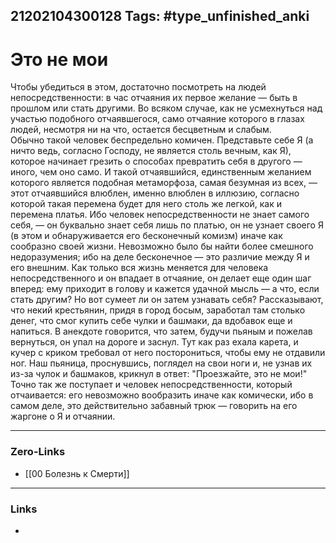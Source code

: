 21202104300128
Tags: #type_unfinished_anki 
---
# Это не мои

Чтобы убедиться в этом, достаточно посмотреть на людей непосредственности: в час отчаяния их первое желание — быть в прошлом или стать другими. Во всяком случае, как не усмехнуться над участью подобного отчаявшегося, само отчаяние которого в глазах людей, несмотря ни на что, остается бесцветным и слабым.<br>Обычно такой человек беспредельно комичен. Представьте себе Я (а ничто ведь, согласно Господу, не является столь вечным, как Я), которое начинает грезить о способах превратить себя в другого — иного, чем оно само. И такой отчаявшийся, единственным желанием которого является подобная метаморфоза, самая безумная из всех, — этот отчаявшийся влюблен, именно влюблен в иллюзию, согласно которой такая перемена будет для него столь же легкой, как и перемена платья. Ибо человек непосредственности не знает самого себя, — он буквально знает себя лишь по платью, он не узнает своего Я (в этом и обнаруживается его бесконечный комизм) иначе как сообразно своей жизни. Невозможно было бы найти более смешного недоразумения; ибо на деле бесконечное — это различие между Я и его внешним. Как только вся жизнь меняется для человека непосредственного и он впадает в отчаяние, он делает еще один шаг вперед: ему приходит в голову и кажется удачной мысль — а что, если стать другим? Но вот сумеет ли он затем узнавать себя? Рассказывают, что некий крестьянин, придя в город босым, заработал там столько денег, что смог купить себе чулки и башмаки, да вдобавок еще и напиться. В анекдоте говорится, что затем, будучи пьяным и пожелав вернуться, он упал на дороге и заснул. Тут как раз ехала карета, и кучер с криком требовал от него посторониться, чтобы ему не отдавили ног. Наш пьяница, проснувшись, поглядел на свои ноги и, не узнав их из-за чулок и башмаков, крикнул в ответ: "Проезжайте, это не мои!" Точно так же поступает и человек непосредственности, который отчаивается: его невозможно вообразить иначе как комически, ибо в самом деле, это действительно забавный трюк — говорить на его жаргоне о Я и отчаянии.

---
### Zero-Links
- [[00 Болезнь к Смерти]]
---
### Links
-